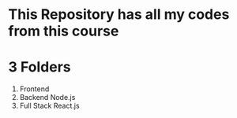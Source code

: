 # This Repository has all my codes from this course

# 3 Folders

1. Frontend
2. Backend Node.js
3. Full Stack React.js